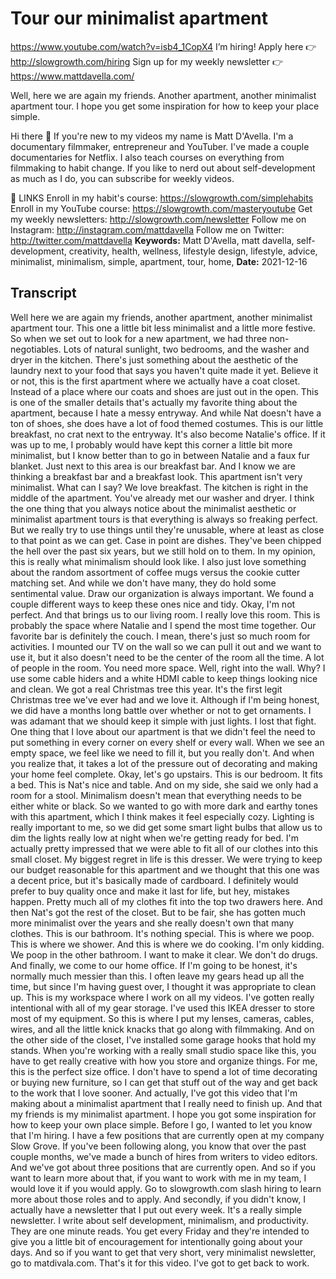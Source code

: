 # Tour our minimalist apartment
https://www.youtube.com/watch?v=isb4_1CopX4
I’m hiring! Apply here 👉 http://slowgrowth.com/hiring
Sign up for my weekly newsletter 👉 https://www.mattdavella.com/

Well, here we are again my friends. Another apartment, another minimalist apartment tour. I hope you get some inspiration for how to keep your place simple.

Hi there 👋 If you're new to my videos my name is Matt D'Avella. I'm a documentary filmmaker, entrepreneur and YouTuber. I've made a couple documentaries for Netflix. I also teach courses on everything from filmmaking to habit change. If you like to nerd out about self-development as much as I do, you can subscribe for weekly videos.

🔗 LINKS
Enroll in my habit's course:  https://slowgrowth.com/simplehabits
Enroll in my YouTube course:  https://slowgrowth.com/masteryoutube
Get my weekly newsletters:  http://slowgrowth.com/newsletter
Follow me on Instagram:  http://instagram.com/mattdavella
Follow me on Twitter:  http://twitter.com/mattdavella
**Keywords:** Matt D'Avella, matt davella, self-development, creativity, health, wellness, lifestyle design, lifestyle, advice, minimalist, minimalism, simple, apartment, tour, home, 
**Date:** 2021-12-16

## Transcript
 Well here we are again my friends, another apartment, another minimalist apartment tour. This one a little bit less minimalist and a little more festive. So when we set out to look for a new apartment, we had three non-negotiables. Lots of natural sunlight, two bedrooms, and the washer and dryer in the kitchen. There's just something about the aesthetic of the laundry next to your food that says you haven't quite made it yet. Believe it or not, this is the first apartment where we actually have a coat closet. Instead of a place where our coats and shoes are just out in the open. This is one of the smaller details that's actually my favorite thing about the apartment, because I hate a messy entryway. And while Nat doesn't have a ton of shoes, she does have a lot of food themed costumes. This is our little breakfast, no crat next to the entryway. It's also become Natalie's office. If it was up to me, I probably would have kept this corner a little bit more minimalist, but I know better than to go in between Natalie and a faux fur blanket. Just next to this area is our breakfast bar. And I know we are thinking a breakfast bar and a breakfast look. This apartment isn't very minimalist. What can I say? We love breakfast. The kitchen is right in the middle of the apartment. You've already met our washer and dryer. I think the one thing that you always notice about the minimalist aesthetic or minimalist apartment tours is that everything is always so freaking perfect. But we really try to use things until they're unusable, where at least as close to that point as we can get. Case in point are dishes. They've been chipped the hell over the past six years, but we still hold on to them. In my opinion, this is really what minimalism should look like. I also just love something about the random assortment of coffee mugs versus the cookie cutter matching set. And while we don't have many, they do hold some sentimental value. Draw our organization is always important. We found a couple different ways to keep these ones nice and tidy. Okay, I'm not perfect. And that brings us to our living room. I really love this room. This is probably the space where Natalie and I spend the most time together. Our favorite bar is definitely the couch. I mean, there's just so much room for activities. I mounted our TV on the wall so we can pull it out and we want to use it, but it also doesn't need to be the center of the room all the time. A lot of people in the room. You need more space. Well, right into the wall. Why? I use some cable hiders and a white HDMI cable to keep things looking nice and clean. We got a real Christmas tree this year. It's the first legit Christmas tree we've ever had and we love it. Although if I'm being honest, we did have a months long battle over whether or not to get ornaments. I was adamant that we should keep it simple with just lights. I lost that fight. One thing that I love about our apartment is that we didn't feel the need to put something in every corner on every shelf or every wall. When we see an empty space, we feel like we need to fill it, but you really don't. And when you realize that, it takes a lot of the pressure out of decorating and making your home feel complete. Okay, let's go upstairs. This is our bedroom. It fits a bed. This is Nat's nice and table. And on my side, she said we only had a room for a stool. Minimalism doesn't mean that everything needs to be either white or black. So we wanted to go with more dark and earthy tones with this apartment, which I think makes it feel especially cozy. Lighting is really important to me, so we did get some smart light bulbs that allow us to dim the lights really low at night when we're getting ready for bed. I'm actually pretty impressed that we were able to fit all of our clothes into this small closet. My biggest regret in life is this dresser. We were trying to keep our budget reasonable for this apartment and we thought that this one was a decent price, but it's basically made of cardboard. I definitely would prefer to buy quality once and make it last for life, but hey, mistakes happen. Pretty much all of my clothes fit into the top two drawers here. And then Nat's got the rest of the closet. But to be fair, she has gotten much more minimalist over the years and she really doesn't own that many clothes. This is our bathroom. It's nothing special. This is where we poop. This is where we shower. And this is where we do cooking. I'm only kidding. We poop in the other bathroom. I want to make it clear. We don't do drugs. And finally, we come to our home office. If I'm going to be honest, it's normally much messier than this. I often leave my gears head up all the time, but since I'm having guest over, I thought it was appropriate to clean up. This is my workspace where I work on all my videos. I've gotten really intentional with all of my gear storage. I've used this IKEA dresser to store most of my equipment. So this is where I put my lenses, cameras, cables, wires, and all the little knick knacks that go along with filmmaking. And on the other side of the closet, I've installed some garage hooks that hold my stands. When you're working with a really small studio space like this, you have to get really creative with how you store and organize things. For me, this is the perfect size office. I don't have to spend a lot of time decorating or buying new furniture, so I can get that stuff out of the way and get back to the work that I love sooner. And actually, I've got this video that I'm making about a minimalist apartment that I really need to finish up. And that my friends is my minimalist apartment. I hope you got some inspiration for how to keep your own place simple. Before I go, I wanted to let you know that I'm hiring. I have a few positions that are currently open at my company Slow Grove. If you've been following along, you know that over the past couple months, we've made a bunch of hires from writers to video editors. And we've got about three positions that are currently open. And so if you want to learn more about that, if you want to work with me in my team, I would love it if you would apply. Go to slowgrowth.com slash hiring to learn more about those roles and to apply. And secondly, if you didn't know, I actually have a newsletter that I put out every week. It's a really simple newsletter. I write about self development, minimalism, and productivity. They are one minute reads. You get every Friday and they're intended to give you a little bit of encouragement for intentionally going about your days. And so if you want to get that very short, very minimalist newsletter, go to matdivala.com. That's it for this video. I've got to get back to work.
